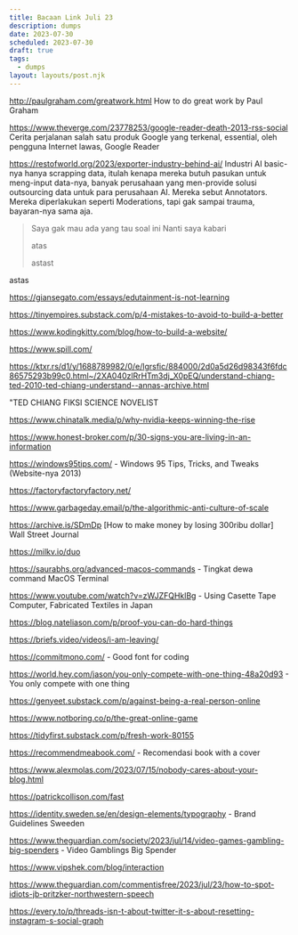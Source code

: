 ```yaml
---
title: Bacaan Link Juli 23
description: dumps
date: 2023-07-30
scheduled: 2023-07-30
draft: true
tags:
  - dumps
layout: layouts/post.njk
---
```


http://paulgraham.com/greatwork.html How to do great work by Paul Graham

https://www.theverge.com/23778253/google-reader-death-2013-rss-social Cerita perjalanan salah satu produk Google yang terkenal, essential, oleh pengguna Internet lawas, Google Reader

https://restofworld.org/2023/exporter-industry-behind-ai/ Industri AI basic-nya hanya scrapping data, itulah kenapa mereka butuh pasukan untuk meng-input data-nya, banyak perusahaan yang men-provide solusi outsourcing data untuk para perusahaan AI. Mereka sebut Annotators. Mereka diperlakukan seperti Moderations, tapi gak sampai trauma, bayaran-nya sama aja.

> Saya gak mau ada yang tau soal ini
> Nanti saya kabari
>
> atas
>
> astast

astas

https://giansegato.com/essays/edutainment-is-not-learning

https://tinyempires.substack.com/p/4-mistakes-to-avoid-to-build-a-better

https://www.kodingkitty.com/blog/how-to-build-a-website/

https://www.spill.com/

https://ktxr.rs/d1/y/1688789982/0/e/lgrsfic/884000/2d0a5d26d98343f6fdc86575293b99c0.html~/2XA040zlRrHTm3dj_X0pEQ/understand-chiang-ted-2010-ted-chiang-understand--annas-archive.html

"TED CHIANG FIKSI SCIENCE NOVELIST 

https://www.chinatalk.media/p/why-nvidia-keeps-winning-the-rise

https://www.honest-broker.com/p/30-signs-you-are-living-in-an-information

https://windows95tips.com/ - Windows 95 Tips, Tricks, and Tweaks (Website-nya 2013)

https://factoryfactoryfactory.net/ 

https://www.garbageday.email/p/the-algorithmic-anti-culture-of-scale

https://archive.is/SDmDp [How to make money by losing 300ribu dollar] Wall Street Journal

https://milkv.io/duo

https://saurabhs.org/advanced-macos-commands - Tingkat dewa command MacOS Terminal


https://www.youtube.com/watch?v=zWJZFQHklBg - Using Casette Tape Computer, Fabricated Textiles in Japan

https://blog.nateliason.com/p/proof-you-can-do-hard-things


https://briefs.video/videos/i-am-leaving/

https://commitmono.com/ - Good font for coding


https://world.hey.com/jason/you-only-compete-with-one-thing-48a20d93 - You only compete with one thing


https://genyeet.substack.com/p/against-being-a-real-person-online


https://www.notboring.co/p/the-great-online-game

https://tidyfirst.substack.com/p/fresh-work-80155


https://recommendmeabook.com/ - Recomendasi book with a cover

https://www.alexmolas.com/2023/07/15/nobody-cares-about-your-blog.html

https://patrickcollison.com/fast

https://identity.sweden.se/en/design-elements/typography - Brand Guidelines Sweeden

https://www.theguardian.com/society/2023/jul/14/video-games-gambling-big-spenders - Video Gamblings Big Spender

https://www.vipshek.com/blog/interaction

https://www.theguardian.com/commentisfree/2023/jul/23/how-to-spot-idiots-jb-pritzker-northwestern-speech


https://every.to/p/threads-isn-t-about-twitter-it-s-about-resetting-instagram-s-social-graph


